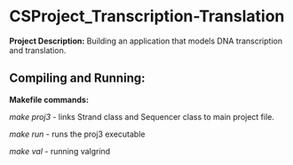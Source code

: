 # CSProject_Transcription-Translation
**Project Description:** Building an application that models DNA transcription and translation.

## Compiling and Running:
**Makefile commands:**

*make proj3* - links Strand class and Sequencer class to main project file.

*make run* - runs the proj3 executable

*make val* - running valgrind
